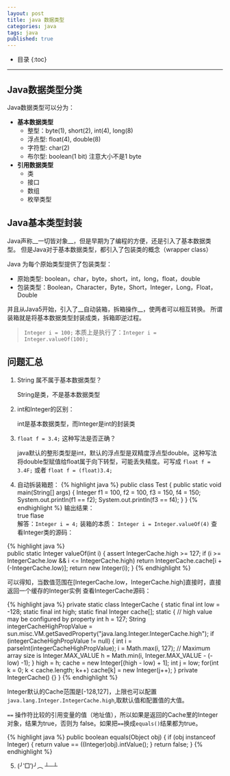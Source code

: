 ```yaml
---
layout: post
title: java 数据类型
categories: java
tags: java
published: true
---
```


* 目录
{:toc}

---

## Java数据类型分类

Java数据类型可以分为：

- __基本数据类型__
	- 整型：byte(1), short(2), int(4), long(8)
	- 浮点型: float(4), double(8)
	- 字符型: char(2)
	- 布尔型: boolean(1 bit) 注意大小不是1 byte
- __引用数据类型__
	- 类
	- 接口
	- 数组
	- 枚举类型

## Java基本类型封装

Java声称__一切皆对象__，但是早期为了编程的方便，还是引入了基本数据类型。
但是Java对于基本数据类型，都引入了包装类的概念（wrapper class）

Java 为每个原始类型提供了包装类型： 

- 原始类型: boolean，char，byte，short，int，long，float，double 
- 包装类型：Boolean，Character，Byte，Short，Integer，Long，Float，Double

并且从Java5开始，引入了__自动装箱，拆箱操作__，使两者可以相互转换。
所谓装箱就是将基本数据类型封装成类，拆箱即逆过程。
 
> `Integer i = 100;`
> 本质上是执行了：`Integer i = Integer.valueOf(100); `

## 问题汇总

1. String 属不属于基本数据类型？
	
	String是类，不是基本数据类型
	
2. int和Integer的区别：
	
	int是基本数据类型，而Integer是int的封装类
	
3. `float f = 3.4;` 这种写法是否正确？
	
	java默认的整形类型是int，默认的浮点型是双精度浮点型double。这种写法将double型赋值给float属于向下转型，可能丢失精度。可写成 `float f = 3.4F;` 或者 `float f = (float)3.4;`

4. 自动拆装箱题：
{% highlight java %}
public class Test {
	public static void main(String[] args) {
		Integer f1 = 100, f2 = 100, f3 = 150, f4 = 150;
		System.out.println(f1 == f2);
		System.out.println(f3 == f4);
	}
}
{% endhighlight %}
输出结果：	
	true
	flase	
解答：`Integer i = 4;` 装箱的本质： `Integer i = Integer.valueOf(4)`
查看Integer类的源码：
	
{% highlight java %}	
public static Integer valueOf(int i) {
	assert IntegerCache.high >= 127;
	if (i >= IntegerCache.low && i <= IntegerCache.high)
		return IntegerCache.cache[i + (-IntegerCache.low)];
		return new Integer(i);
}
{% endhighlight %}
	
可以得知，当数值范围在[IntegerCache.low，IntegerCache.high]直接时，直接返回一个缓存的Integer实例
查看IntegerCache源码：
	
{% highlight java %}
private static class IntegerCache {
	static final int low = -128;
	static final int high;
	static final Integer cache[];
	static {
       // high value may be configured by property
       int h = 127;
       String integerCacheHighPropValue = sun.misc.VM.getSavedProperty("java.lang.Integer.IntegerCache.high");
       if (integerCacheHighPropValue != null) {
           int i = parseInt(integerCacheHighPropValue);
           i = Math.max(i, 127);
           // Maximum array size is Integer.MAX_VALUE
           h = Math.min(i, Integer.MAX_VALUE - (-low) -1);
       }
       high = h;
       cache = new Integer[(high - low) + 1];
       int j = low;
       for(int k = 0; k < cache.length; k++)
            cache[k] = new Integer(j++);
    }
    private IntegerCache() {}
}
{% endhighlight %}
	
Integer默认的Cache范围是[-128,127]，上限也可以配置`java.lang.Integer.IntegerCache.high`,取默认值和配置值的大值。

`==` 操作符比较的引用变量的值（地址值），所以如果是返回的Cache里的Integer对象，结果为true，否则为 false。如果把`==`换成`equals()`结果都为true。

{% highlight java %}
public boolean equals(Object obj) {
	if (obj instanceof Integer) {
		return value == ((Integer)obj).intValue();
	}
	return false;
}
{% endhighlight %}
	
5. (╯‵□′)╯︵ ┴─┴
